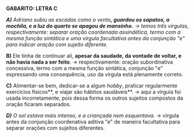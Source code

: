 **GABARITO: LETRA C**

**_A)_** _Adriano subiu as escadas como o vento_**_, guardou os sapatos, a mochila, e a luz do quarto se apagou de mansinho._** _→ temos três vírgulas, respectivamente: separar oração coordenada assindética, termo com a mesma função sintática e uma vírgula facultativa antes da conjunção "e" para indicar oração com sujeito diferente._

**B)** Ele tinha de continuar ali, **apesar da saudade, da vontade de voltar, e não havia nada a ser feito**. → respectivamente: oração subordinativa concessiva, termo com a mesma função sintática, conjunção "e" expressando uma consequência, uso da vírgula está plenamente correto.

**C)** Alimentar-se bem, dedicar-se a algum _hobby_, praticar regularmente exercícios físicos**, e viajar são hábitos saudáveis**. → aqui a vírgula foi usada incorretamente, pois dessa forma os outros sujeitos compostos da oração ficaram separados.

**_D)_** _O sol estava mais intenso, e a criançada nem esquentava._ → vírgula antes da conjunção coordenativa aditiva "e" de maneira facultativa para separar orações com sujeitos diferentes.

